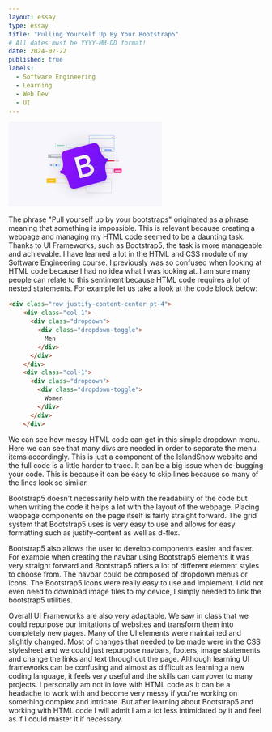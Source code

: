 ```yaml
---
layout: essay
type: essay
title: "Pulling Yourself Up By Your Bootstrap5"
# All dates must be YYYY-MM-DD format!
date: 2024-02-22
published: true
labels:
  - Software Engineering
  - Learning
  - Web Dev
  - UI
---
```


<img width="303px" class="rounded float-start pe-4" src="../img/bootstrap5-icon.jpg">

The phrase "Pull yourself up by your bootstraps" originated as a phrase meaning that something is impossible. This is relevant because creating a webpage and managing my HTML code seemed to be a daunting task. Thanks to UI Frameworks, such as Bootstrap5, the task is more manageable and achievable. I have learned a lot in the HTML and CSS module of my Software Engineering course. I previously was so confused when looking at HTML code because I had no idea what I was looking at. I am sure many people can relate to this sentiment because HTML code requires a lot of nested statements. For example let us take a look at the code block below:
```html
<div class="row justify-content-center pt-4">
    <div class="col-1">
      <div class="dropdown">
        <div class="dropdown-toggle">
          Men
        </div>
      </div>
    </div>
    <div class="col-1">
      <div class="dropdown">
        <div class="dropdown-toggle">
          Women
        </div>
      </div>
    </div>
```
We can see how messy HTML code can get in this simple dropdown menu. Here we can see that many divs are needed in order to separate the menu items accordingly. This is just a component of the IslandSnow website and the full code is a little harder to trace. It can be a big issue when de-bugging your code. This is because it can be easy to skip lines because so many of the lines look so similar. 

Bootstrap5 doesn't necessarily help with the readability of the code but when writing the code it helps a lot with the layout of the webpage. Placing webpage components on the page itself is fairly straight forward. The grid system that Bootstrap5 uses is very easy to use and allows for easy formatting such as justify-content as well as d-flex. 

Bootstrap5 also allows the user to develop components easier and faster. For example when creating the navbar using Bootstrap5 elements it was very straight forward and Bootstrap5 offers a lot of different element styles to choose from. The navbar could be composed of dropdown menus or icons. The Bootstrap5 icons were really easy to use and implement. I did not even need to download image files to my device, I simply needed to link the bootstrap5 utilities.

Overall UI Frameworks are also very adaptable. We saw in class that we could repurpose our imitations of websites and transform them into completely new pages. Many of the UI elements were maintained and slightly changed. Most of changes that needed to be made were in the CSS stylesheet and we could just repurpose navbars, footers, image statements and change the links and text throughout the page. Although learning UI frameworks can be confusing and almost as difficult as learning a new coding language, it feels very useful and the skills can carryover to many projects. I personally am not in love with HTML code as it can be a headache to work with and become very messy if you're working on something complex and intricate. But after learning about Bootstrap5 and working with HTML code I will admit I am a lot less intimidated by it and feel as if I could master it if necessary.
